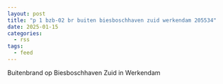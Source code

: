 ```yaml
---
layout: post
title: "p 1 bzb-02 br buiten biesboschhaven zuid werkendam 205534"
date: 2025-01-15
categories: 
  - rss
tags: 
  - feed
---
```


Buitenbrand op Biesboschhaven Zuid in Werkendam
